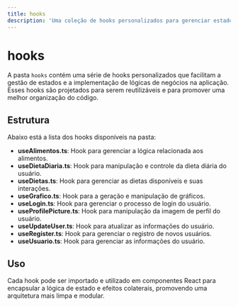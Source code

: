 ```yaml
---
title: hooks
description: 'Uma coleção de hooks personalizados para gerenciar estados e lógicas de negócios na aplicação.'
---
```


# hooks

A pasta `hooks` contém uma série de hooks personalizados que facilitam a gestão de estados e a implementação de lógicas de negócios na aplicação. Esses hooks são projetados para serem reutilizáveis e para promover uma melhor organização do código.

## Estrutura

Abaixo está a lista dos hooks disponíveis na pasta:

- **useAlimentos.ts**: Hook para gerenciar a lógica relacionada aos alimentos.
- **useDietaDiaria.ts**: Hook para manipulação e controle da dieta diária do usuário.
- **useDietas.ts**: Hook para gerenciar as dietas disponíveis e suas interações.
- **useGrafico.ts**: Hook para a geração e manipulação de gráficos.
- **useLogin.ts**: Hook para gerenciar o processo de login do usuário.
- **useProfilePicture.ts**: Hook para manipulação da imagem de perfil do usuário.
- **useUpdateUser.ts**: Hook para atualizar as informações do usuário.
- **useRegister.ts**: Hook para gerenciar o registro de novos usuários.
- **useUsuario.ts**: Hook para gerenciar as informações do usuário.

## Uso

Cada hook pode ser importado e utilizado em componentes React para encapsular a lógica de estado e efeitos colaterais, promovendo uma arquitetura mais limpa e modular.